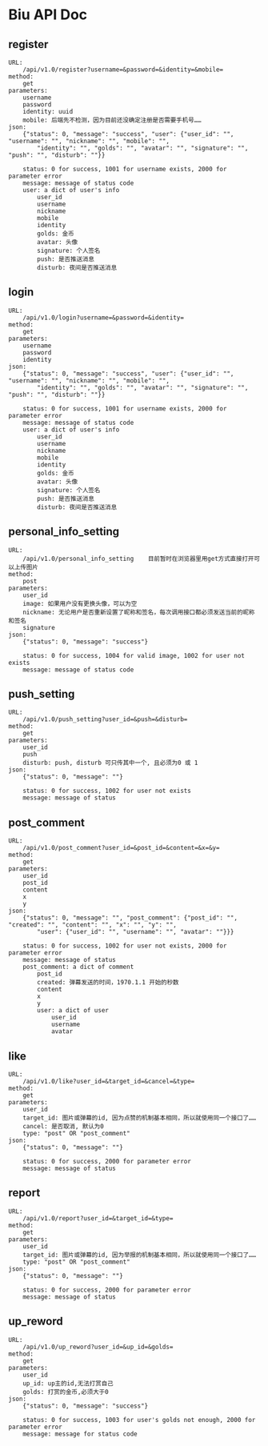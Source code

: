 Biu API Doc
===

register
---
    URL:
        /api/v1.0/register?username=&password=&identity=&mobile=
    method:
        get
    parameters:
        username
        password
        identity: uuid
        mobile: 后端先不检测，因为目前还没确定注册是否需要手机号……
    json:
        {"status": 0, "message": "success", "user": {"user_id": "", "username": "", "nickname": "", "mobile": "",
            "identity": "", "golds": "", "avatar": "", "signature": "", "push": "", "disturb": ""}}
            
        status: 0 for success, 1001 for username exists, 2000 for parameter error
        message: message of status code
        user: a dict of user's info
            user_id
            username
            nickname
            mobile
            identity
            golds: 金币
            avatar: 头像
            signature: 个人签名
            push: 是否推送消息
            disturb: 夜间是否推送消息
            
login
---
    URL:
        /api/v1.0/login?username=&password=&identity=
    method:
        get
    parameters:
        username
        password
        identity
    json:
        {"status": 0, "message": "success", "user": {"user_id": "", "username": "", "nickname": "", "mobile": "",
            "identity": "", "golds": "", "avatar": "", "signature": "", "push": "", "disturb": ""}}
            
        status: 0 for success, 1001 for username exists, 2000 for parameter error
        message: message of status code
        user: a dict of user's info
            user_id
            username
            nickname
            mobile
            identity
            golds: 金币
            avatar: 头像
            signature: 个人签名
            push: 是否推送消息
            disturb: 夜间是否推送消息

personal_info_setting
---
    URL:
        /api/v1.0/personal_info_setting    目前暂时在浏览器里用get方式直接打开可以上传图片
    method:
        post
    parameters:
        user_id
        image: 如果用户没有更换头像，可以为空
        nickname: 无论用户是否重新设置了昵称和签名，每次调用接口都必须发送当前的昵称和签名
        signature
    json:
        {"status": 0, "message": "success"}
        
        status: 0 for success, 1004 for valid image, 1002 for user not exists
        message: message of status code
        
push_setting
---
    URL:
        /api/v1.0/push_setting?user_id=&push=&disturb=
    method:
        get
    parameters:
        user_id
        push
        disturb: push, disturb 可只传其中一个, 且必须为0 或 1
    json:
        {"status": 0, "message": ""}
        
        status: 0 for success, 1002 for user not exists
        message: message of status
        
post_comment
---
    URL:
        /api/v1.0/post_comment?user_id=&post_id=&content=&x=&y=
    method:
        get
    parameters:
        user_id
        post_id
        content
        x
        y
    json:
        {"status": 0, "message": "", "post_comment": {"post_id": "", "created": "", "content": "", "x": "", "y": "",
            "user": {"user_id": "", "username": "", "avatar": ""}}}
        
        status: 0 for success, 1002 for user not exists, 2000 for parameter error
        message: message of status
        post_comment: a dict of comment
            post_id
            created: 弹幕发送的时间，1970.1.1 开始的秒数
            content
            x
            y
            user: a dict of user
                user_id
                username
                avatar
                
like
---
    URL:
        /api/v1.0/like?user_id=&target_id=&cancel=&type=
    method:
        get
    parameters:
        user_id
        target_id: 图片或弹幕的id, 因为点赞的机制基本相同，所以就使用同一个接口了……
        cancel: 是否取消, 默认为0
        type: "post" OR "post_comment"
    json:
        {"status": 0, "message": ""}
        
        status: 0 for success, 2000 for parameter error
        message: message of status
        
report
---
    URL:
        /api/v1.0/report?user_id=&target_id=&type=
    method:
        get
    parameters:
        user_id
        target_id: 图片或弹幕的id, 因为举报的机制基本相同，所以就使用同一个接口了……
        type: "post" OR "post_comment"
    json:
        {"status": 0, "message": ""}
        
        status: 0 for success, 2000 for parameter error
        message: message of status

up_reword
---
    URL:
        /api/v1.0/up_reword?user_id=&up_id=&golds=
    method:
        get
    parameters:
        user_id
        up_id: up主的id,无法打赏自己
        golds: 打赏的金币,必须大于0
    json:
        {"status": 0, "message": "success"}
        
        status: 0 for success, 1003 for user's golds not enough, 2000 for parameter error
        message: message for status code
        